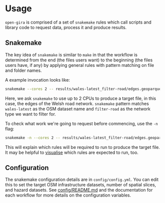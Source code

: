 # Usage

`open-gira` is comprised of a set of `snakemake` rules which call scripts and
library code to request data, process it and produce results.

## Snakemake

The key idea of `snakemake` is similar to `make` in that the workflow is
determined from the end (the files users want) to the beginning (the files
users have, if any) by applying general rules with pattern matching on file and
folder names.

A example invocation looks like:
```bash
snakemake --cores 2 -- results/wales-latest_filter-road/edges.geoparquet
```

Here, we ask `snakemake` to use up to 2 CPUs to produce a target file, in this
case, the edges of the Welsh road network. `snakemake` pattern matches
`wales-latest` as the OSM dataset name and `filter-road` as the network type we
want to filter for.

To check what work we're going to request before commencing, use the `-n` flag:
```bash
snakemake -n --cores 2 -- results/wales-latest_filter-road/edges.geoparquet
```

This will explain which rules will be required to run to produce the target
file. It may be helpful to [visualise](https://snakemake.readthedocs.io/en/stable/executing/cli.html#visualization)
which rules are expected to run, too.

## Configuration

The snakemake configuration details are in `config/config.yml`. You can edit
this to set the target OSM infrastructure datasets, number of spatial slices, and
hazard datasets. See
[config/README.md](https://github.com/nismod/open-gira/blob/main/config/README.md)
and the documentation for each workflow for more details on the configuration
variables.
